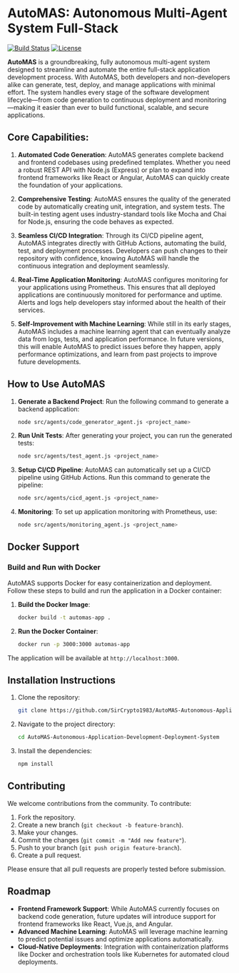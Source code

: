 
# AutoMAS: Autonomous Multi-Agent System Full-Stack

[![Build Status](https://img.shields.io/badge/build-passing-brightgreen)](https://github.com/SirCrypto1983/AutoMAS)
[![License](https://img.shields.io/badge/license-MIT-blue.svg)](LICENSE)

**AutoMAS** is a groundbreaking, fully autonomous multi-agent system designed to streamline and automate the entire full-stack application development process. With AutoMAS, both developers and non-developers alike can generate, test, deploy, and manage applications with minimal effort. The system handles every stage of the software development lifecycle—from code generation to continuous deployment and monitoring—making it easier than ever to build functional, scalable, and secure applications.

## Core Capabilities:
1. **Automated Code Generation**: 
   AutoMAS generates complete backend and frontend codebases using predefined templates. Whether you need a robust REST API with Node.js (Express) or plan to expand into frontend frameworks like React or Angular, AutoMAS can quickly create the foundation of your applications.
   
2. **Comprehensive Testing**:
   AutoMAS ensures the quality of the generated code by automatically creating unit, integration, and system tests. The built-in testing agent uses industry-standard tools like Mocha and Chai for Node.js, ensuring the code behaves as expected.
   
3. **Seamless CI/CD Integration**:
   Through its CI/CD pipeline agent, AutoMAS integrates directly with GitHub Actions, automating the build, test, and deployment processes. Developers can push changes to their repository with confidence, knowing AutoMAS will handle the continuous integration and deployment seamlessly.
   
4. **Real-Time Application Monitoring**:
   AutoMAS configures monitoring for your applications using Prometheus. This ensures that all deployed applications are continuously monitored for performance and uptime. Alerts and logs help developers stay informed about the health of their services.
   
5. **Self-Improvement with Machine Learning**:
   While still in its early stages, AutoMAS includes a machine learning agent that can eventually analyze data from logs, tests, and application performance. In future versions, this will enable AutoMAS to predict issues before they happen, apply performance optimizations, and learn from past projects to improve future developments.

## How to Use AutoMAS

1. **Generate a Backend Project**:
   Run the following command to generate a backend application:
   ```bash
   node src/agents/code_generator_agent.js <project_name>
   ```

2. **Run Unit Tests**:
   After generating your project, you can run the generated tests:
   ```bash
   node src/agents/test_agent.js <project_name>
   ```

3. **Setup CI/CD Pipeline**:
   AutoMAS can automatically set up a CI/CD pipeline using GitHub Actions. Run this command to generate the pipeline:
   ```bash
   node src/agents/cicd_agent.js <project_name>
   ```

4. **Monitoring**:
   To set up application monitoring with Prometheus, use:
   ```bash
   node src/agents/monitoring_agent.js <project_name>
   ```

## Docker Support

### Build and Run with Docker

AutoMAS supports Docker for easy containerization and deployment. Follow these steps to build and run the application in a Docker container:

1. **Build the Docker Image**:
   ```bash
   docker build -t automas-app .
   ```

2. **Run the Docker Container**:
   ```bash
   docker run -p 3000:3000 automas-app
   ```

The application will be available at `http://localhost:3000`.

## Installation Instructions

1. Clone the repository:
   ```bash
   git clone https://github.com/SirCrypto1983/AutoMAS-Autonomous-Application-Development-Deployment-System.git
   ```

2. Navigate to the project directory:
   ```bash
   cd AutoMAS-Autonomous-Application-Development-Deployment-System
   ```

3. Install the dependencies:
   ```bash
   npm install
   ```

## Contributing
We welcome contributions from the community. To contribute:
1. Fork the repository.
2. Create a new branch (`git checkout -b feature-branch`).
3. Make your changes.
4. Commit the changes (`git commit -m "Add new feature"`).
5. Push to your branch (`git push origin feature-branch`).
6. Create a pull request.

Please ensure that all pull requests are properly tested before submission.

## Roadmap
- **Frontend Framework Support**: While AutoMAS currently focuses on backend code generation, future updates will introduce support for frontend frameworks like React, Vue.js, and Angular.
- **Advanced Machine Learning**: AutoMAS will leverage machine learning to predict potential issues and optimize applications automatically.
- **Cloud-Native Deployments**: Integration with containerization platforms like Docker and orchestration tools like Kubernetes for automated cloud deployments.


